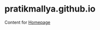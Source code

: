 pratikmallya.github.io
======================

Content for [Homepage](https:///pratikmallya.github.io)
